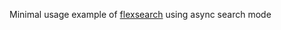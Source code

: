 Minimal usage example of [flexsearch](https://github.com/nextapps-de/flexsearch) using async search mode